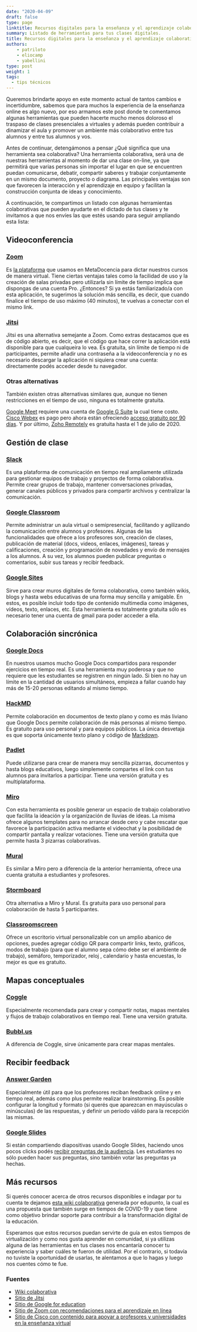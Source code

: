 ```yaml
---
date: "2020-04-09"
draft: false
type: page
linktitle: Recursos digitales para la enseñanza y el aprendizaje colaborativo online
summary: Listado de herramientas para tus clases digitales.
title: Recursos digitales para la enseñanza y el aprendizaje colaborativo online
authors: 
    - patriloto
    - eliocamp
    - yabellini
type: post
weight: 1
tags: 
  - tips técnicos 
---
```


Queremos brindarte apoyo en este momento actual de tantos cambios e incertidumbre, sabemos que para muchos la experiencia de la enseñanza online es algo nuevo, por eso armamos este post donde te comentamos algunas herramientas que pueden hacerte mucho menos doloroso el traspaso de clases presenciales a virtuales y además pueden contribuir a dinamizar el aula y promover un ambiente más colaborativo entre tus alumnos y entre tus alumnos y vos.

Antes de continuar, detengámonos a pensar ¿Qué significa que una herramienta sea colaborativa? Una herramienta colaborativa, será una de nuestras herramientas al momento de dar una clase on-line, ya que permitirá que varias personas sin importar el lugar en que se encuentren puedan comunicarse, debatir, compartir saberes y trabajar conjuntamente en un mismo documento, proyecto o diagrama. Las principales ventajas son que favorecen la interacción y el aprendizaje en equipo y facilitan la construcción conjunta de ideas y conocimiento.

A continuación, te compartimos un listado con algunas herramientas colaborativas que pueden ayudarte en el dictado de tus clases y te invitamos a que nos envíes las que estés usando para seguir ampliando esta lista:

## Videoconferencia

### [Zoom](https://zoom.us/)

Es [la plataforma](https://zoom.us/docs/es-es/covid19.html) que usamos en MetaDocencia para dictar nuestros cursos de manera virtual. Tiene ciertas ventajas tales como la facilidad de uso y la creación de salas privadas pero utilizarla sin límite de tiempo implica que dispongas de una cuenta Pro. ¿Entonces? Si ya estás familiarizado/a con esta aplicación, te sugerimos la solución más sencilla, es decir, que cuando finalice el tiempo de uso máximo (40 minutos), te vuelvas a conectar con el mismo link.


### [Jitsi](https://meet.jit.si/)

Jitsi es una alternativa semejante a Zoom. Como extras destacamos que es de código abierto, es decir, que el código que hace correr la aplicación está disponible para que cualqueira lo vea. Es gratuita, sin límite de tiempo ni de participantes, permite añadir una contraseña a la videoconferencia y no es necesario descargar la aplicación ni siquiera crear una cuenta: directamente podés acceder desde tu navegador. 


### Otras alternativas

También existen otras alternativas similares que, aunque no tienen restricciones en el tiempo de uso, ninguna es totalmente gratuita.

[Google Meet](https://meet.google.com/) requiere una cuenta de [Google G Suite](https://edu.google.com/?modal_active=none) la cual tiene costo. [Cisco Webex](https://www.webex.com/) es pago pero ahora están ofreciendo [acceso gratuito por 90 días](https://gblogs.cisco.com/la/cl-pmarone-cisco-webex-apoyo-a-los-clientes-tempos-dificiles/). Y por último, [Zoho Remotely](https://www.zoho.com/es-xl/remotely/)  es gratuita hasta el 1 de julio de 2020. 

## Gestión de clase

### [Slack](https://slack.com/intl/es-ar/)

Es una plataforma de comunicación en tiempo real ampliamente utilizada para gestionar equipos de trabajo y proyectos de forma colaborativa. Permite crear grupos de trabajo,  mantener conversaciones privadas, generar canales públicos y privados para compartir archivos y centralizar la comunicación.

 
### [Google Classroom](https://classroom.google.com/)

Permite administrar un aula virtual o semipresencial, facilitando y agilizando la comunicación entre alumnos y profesores. Algunas de las funcionalidades que ofrece a los profesores son, creación de clases, publicación de material (docs, videos, enlaces, imágenes), tareas y calificaciones, creación y programación de novedades y envío de mensajes a los alumnos. A su vez, los alumnos pueden publicar preguntas o comentarios, subir sus tareas y recibir feedback.


### [Google Sites](https://sites.google.com/)

Sirve para crear muros digitales de forma colaborativa, como también wikis, blogs y hasta webs educativas de una forma muy sencilla y amigable. En estos, es posible incluir todo tipo de contenido multimedia como imágenes, vídeos, texto, enlaces, etc. Esta herramienta es totalmente gratuita sólo es necesario tener una cuenta de gmail para poder acceder a ella. 

 
## Colaboración sincrónica

### [Google Docs](http://docs.google.com/)

En nuestros usamos mucho Google Docs compartidos para responder ejercicios en tiempo real. Es una herramienta muy poderosa y que no requiere que les estudiantes se registren en ningún lado. Si bien no hay un límite en la cantidad de usuarios simultáneos, empieza a fallar cuando hay más de 15-20 personas editando al mismo tiempo. 


### [HackMD](https://hackmd.io/)

Permite colaboración en documentos de texto plano y como es más liviano que Google Docs permite colaboración de más personas al mismo tiempo. Es gratuito para uso personal y para equipos públicos. La única desvetaja es que soporta únicamente texto plano y código de [Markdown](https://programminghistorian.org/es/lecciones/introduccion-a-markdown). 


### [Padlet](https://padlet.com/)

Puede utilizarse para crear de manera muy sencilla pizarras, documentos y hasta blogs educativos, luego simplemente compartes el link con tus alumnos para invitarlos a participar. Tiene una versión gratuita y es multiplataforma.

### [Miro](https://miro.com/)

Con esta herramienta es posible generar un espacio de trabajo colaborativo que facilita la ideación y la organización de lluvias de ideas. La misma ofrece algunos templates para no arrancar desde cero y cabe rescatar que favorece la participación activa mediante el videochat y la posibilidad de compartir pantalla y realizar votaciones. Tiene una versión gratuita que permite hasta 3 pizarras colaborativas.


### [Mural](https://mural.co/educatio)

Es similar a Miro pero a diferencia de la anterior herramienta, ofrece una cuenta gratuita a  estudiantes y profesores. 


### [Stormboard](https://stormboard.com/)

Otra alternativa a Miro y Mural. Es gratuita para uso personal para colaboración de hasta 5 participantes. 


### [Classroomscreen](https://classroomscreen.com/)

Ofrece un escritorio virtual personalizable con un amplio abanico de opciones, puedes agregar código QR para compartir links, texto, gráficos, modos de trabajo (para que el alumno sepa cómo debe ser el ambiente de trabajo), semáforo, temporizador, reloj , calendario y hasta encuestas, lo mejor es que es gratuito.
           
 
## Mapas conceptuales
 
### [Coggle](https://coggle.it/?lang=es)
Especialmente recomendada para crear y compartir notas, mapas mentales y flujos de trabajo colaborativos en tiempo real. Tiene una versión gratuita.
             

### [Bubbl.us](https://bubbl.us/)

A diferencia de Coggle, sirve únicamente para crear mapas mentales. 

 
## Recibir feedback
 
### [Answer Garden](https://answergarden.ch/)

Especialmente útil para que los profesores reciban feedback online y en tiempo real, además como plus permite realizar brainstorming. Es posible configurar la longitud y formato (si querés que aparezcan en mayúsculas o minúsculas) de las respuestas, y definir un período válido para la recepción las mismas. 
 

### [Google Slides](https://slides.google.com)

Si están compartiendo diapositivas usando Google Slides, haciendo unos pocos clicks podés [recibir preguntas de la audiencia](https://support.google.com/docs/answer/6386827?co=GENIE.Platform%3DDesktop&hl=es). Les estudiantes no sólo pueden hacer sus preguntas, sino también votar las preguntas ya hechas. 

 
## Más recursos
 
Si querés conocer acerca de otros recursos disponibles e indagar por tu cuenta te dejamos [esta wiki colaborativa](https://edu.codear.org/recursos/) generada por edupunto, la cual es una propuesta que también surge en tiempos de COVID-19 y que tiene como objetivo brindar soporte para contribuir a la transformación digital de la educación.
 
Esperamos que estos recursos puedan servirte de guía en estos tiempos de virtualización y como nos gusta aprender en comunidad, si ya utilizas alguna de las herramientas en tus clases nos encantaría conocer tu experiencia y saber cuáles te fueron de utilidad. Por el contrario, si todavía no tuviste la oportunidad de usarlas, te alentamos a que lo hagas y luego nos cuentes cómo te fue. 
 
### Fuentes

* [Wiki colaborativa](https://edu.codear.org/recursos/)  
* [Sitio de Jitsi](https://jitsi.org/what-is-jitsi/)
* [Sitio de Google for education](https://edu.google.com/)
* [Sitio de Zoom con recomendaciones para el aprendizaje en línea](https://zoom.us/docs/es-es/covid19.html)
* [Sitio de Cisco con contenido para apoyar a profesores y universidades en la enseñanza virtual](https://www.webex.com/webexremoteedu.html)